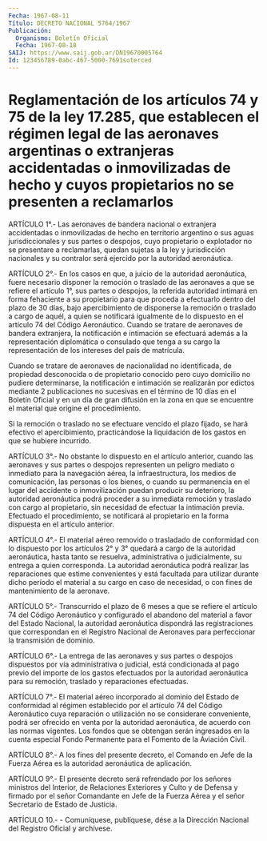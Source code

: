 ```yaml
---
Fecha: 1967-08-11
Título: DECRETO NACIONAL 5764/1967
Publicación:
  Organismo: Boletín Oficial
  Fecha: 1967-08-18
SAIJ: https://www.saij.gob.ar/DN19670005764
Id: 123456789-0abc-467-5000-7691soterced
---
```

# Reglamentación de los artículos 74 y 75 de la ley 17.285, que establecen el régimen legal de las aeronaves argentinas o extranjeras accidentadas o inmovilizadas de hecho y cuyos propietarios no se presenten a reclamarlos

<a id="1"></a>
ARTÍCULO 1°.- Las aeronaves de bandera nacional o extranjera accidentadas o inmovilizadas de hecho en territorio argentino o sus aguas jurisdiccionales y sus partes o despojos, cuyo propietario o explotador no se presentare a reclamarlas, quedan sujetas a la ley y jurisdicción nacionales y su contralor será ejercido por la autoridad aeronáutica.

<a id="2"></a>
ARTÍCULO 2°.- En los casos en que, a juicio de la autoridad aeronáutica, fuere necesario disponer la remoción o traslado de las aeronaves a que se refiere el artículo 1°, sus partes o despojos, la referida autoridad intimará en forma fehaciente a su propietario para que proceda a efectuarlo dentro del plazo de 30 días, bajo apercibimiento de disponerse la remoción o traslado a cargo de aquél, a quien se notificará igualmente de lo dispuesto en el artículo 74 del Código Aeronáutico. Cuando se tratare de aeronaves de bandera extranjera, la notificación e intimación se efectuará además a la representación diplomática o consulado que tenga a su cargo la representación de los intereses del país de matrícula.

Cuando se tratare de aeronaves de nacionalidad no identificada, de propiedad desconocida o de propietario conocido pero cuyo domicilio no pudiere determinarse, la notificación e intimación se realizarán por edictos mediante 2 publicaciones no sucesivas en el término de 10 días en el Boletín Oficial y en un día de gran difusión en la zona en que se encuentre el material que origine el procedimiento.

Si la remoción o traslado no se efectuare vencido el plazo fijado, se hará efectivo el apercibimiento, practicándose la liquidación de los gastos en que se hubiere incurrido.

<a id="3"></a>
ARTÍCULO 3°.- No obstante lo dispuesto en el artículo anterior, cuando las aeronaves y sus partes o despojos representen un peligro mediato o inmediato para la navegación aérea, la infraestructura, los medios de comunicación, las personas o los bienes, o cuando su permanencia en el lugar del accidente o inmovilización puedan producir su deterioro, la autoridad aeronáutica podrá proceder a su inmediata remoción y traslado con cargo al propietario, sin necesidad de efectuar la intimación previa. Efectuado el procedimiento, se notificará al propietario en la forma dispuesta en el artículo anterior.

<a id="4"></a>
ARTÍCULO 4°.- El material aéreo removido o trasladado de conformidad con lo dispuesto por los artículos 2° y 3° quedará a cargo de la autoridad aeronáutica, hasta tanto se resuelva, administrativa o judicialmente, su entrega a quien corresponda. La autoridad aeronáutica podrá realizar las reparaciones que estime convenientes y está facultada para utilizar durante dicho período el material a su cargo en caso de necesidad, o con fines de mantenimiento de la aeronave.

<a id="5"></a>
ARTÍCULO 5°.- Transcurrido el plazo de 6 meses a que se refiere el artículo 74 del Código Aeronáutico y configurado el abandono del material a favor del Estado Nacional, la autoridad aeronáutica dispondrá las registraciones que correspondan en el Registro Nacional de Aeronaves para perfeccionar la transmisión de dominio.

<a id="6"></a>
ARTÍCULO 6°.- La entrega de las aeronaves y sus partes o despojos dispuestos por vía administrativa o judicial, está condicionada al pago previo del importe de los gastos efectuados por la autoridad aeronáutica para su remoción, traslado y reparaciones efectuadas.

<a id="7"></a>
ARTÍCULO 7°.- El material aéreo incorporado al dominio del Estado de conformidad al régimen establecido por el artículo 74 del Código Aeronáutico cuya reparación o utilización no se considerare conveniente, podrá ser ofrecido en venta por la autoridad aeronáutica, de acuerdo con las normas vigentes. Los fondos que se obtengan serán ingresados en la cuenta especial Fondo Permanente para el Fomento de la Aviación Civil.

<a id="8"></a>
ARTÍCULO 8°.- A los fines del presente decreto, el Comando en Jefe de la Fuerza Aérea es la autoridad aeronáutica de aplicación.

<a id="9"></a>
ARTÍCULO 9°.- El presente decreto será refrendado por los señores ministros del Interior, de Relaciones Exteriores y Culto y de Defensa y firmado por el señor Comandante en Jefe de la Fuerza Aérea y el señor Secretario de Estado de Justicia.

<a id="10"></a>
ARTÍCULO 10.- - Comuníquese, publíquese, dése a la Dirección Nacional del Registro Oficial y archívese.